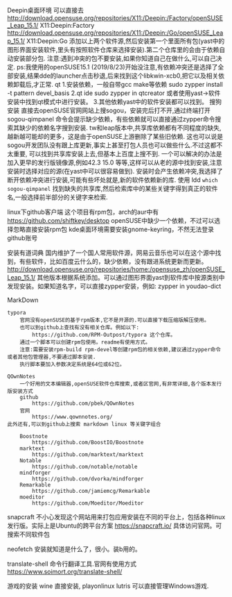 
Deepin桌面环境
    可以直接去
    http://download.opensuse.org/repositories/X11:/Deepin:/Factory/openSUSE_Leap_15.1/      X11:Deepin:Factory
    http://download.opensuse.org/repositories/X11:/Deepin:/Go/openSUSE_Leap_15.1/       X11:Deepin:Go
    添加以上两个软件源,然后安装第一个里面所有包(yast中的图形界面安装软件,里头有按照软件仓库来选择安装).第二个仓库里的会由于依赖自动安装部分包.
    注意:遇到冲突的包不要安装,如果你知道自己在做什么,可以自己决定.
    ps:我使用的openSUSE15.1 (2019/8/23)开始没注意,有依赖冲突还是选择了全部安装,结果dde的launcher点击秒退,后来找到这个libkwin-xcb0,把它以及相关依赖卸载后,才正常.
qt
    1.安装依赖，一般自带gcc make等依赖
          sudo zypper install -t pattern devel_basis
    2.qt ide
        sudo zypper in qtcreator
      或者使用yast->软件安装中找到qt模式中进行安装。
    3.其他依赖yast中的软件安装都可以找到。
搜狗安装 
    直接去openSUSE官网网站上搜sogou，安装完后打不开,通过终端打开sogou-qimpanel
    命令会提示缺少依赖，有些依赖就可以直接通过zypper命令搜索其缺少的依赖名字搜到安装.
        tw和leap版本中,共享库依赖都有不同程度的缺失,越新越可能却的更多，这是由于openSUSE上游删除了某些旧依赖.
        这也可以说是sogou开发团队没有跟上库更新,事实上甚至打包人员也可以做些什么.不过这都不太重要,
        可以找到共享库安装上去,但基本上百度上搜不到.
        一个可以解决的办法是加入更早的发行版镜像源,例如42.3 15.0 等等,这样可以从老的源中找到安装,注意安装时选择对应的源(在yast中可以很容易做到).
        安装时会产生依赖冲突,我选择了断开依赖冲突进行安装,可能有些坏处就是,新的软件依赖新的库.
        使用 ldd `which sogou-qimpanel` 找到缺失的共享库,然后检索库中的某些关键字得到真正的软件名,一般选择前半部分的关键字来检索.

linux下github客户端
    这个项目有rpm包，arch的aur中有
        https://github.com/shiftkey/desktop
    openSUSE中缺少一个依赖，不过可以选择忽略直接安装rpm包
    kde桌面环境需要安装gnome-keyring，不然无法登录github账号
    
安装有道词典
    国内维护了一个国人常用软件源，网易云音乐也可以在这个源中找到，有些软件，比如百度云什么的，缺少依赖，没有跟进系统更新而更新。
        http://download.opensuse.org/repositories/home:/opensuse_zh/openSUSE_Leap_15.1/
    其他版本根据系统添加。可以通过图形界面yast到软件库中按源类别中发现安装。如果知道名字，可以直接zypper安装，例如:
        zypper in youdao-dict

MarkDown

    typora
        官网没有openSUSE的基于rpm版本,它不是开源的.可以直接下载压缩版解压使用。
        也可以到github上查找有没有相关仓库。例如以下:
            https://github.com/RPM-Outpost/typora 这个仓库。
        通过一个脚本可以创建rpm包使用。readme有使用方式。
        注意:需要安装rpm-build rpm-devel等创建rpm包的相关依赖,建议通过zypper命令或者其他包管理器,不要通过脚本安装.
        执行脚本要加入参数决定系统是64位或62位。
        
    QOwnNotes
        一个好用的文本编辑器,openSUSE软件仓库搜索,或者区官网,有非常详细,各个版本发行版安装方式
        github
            https://github.com/pbek/QOwnNotes
        官网
            https://www.qownnotes.org/
    此外还有,可以到github上搜索 markdown linux 等关键字组合
        
        Boostnote
            https://github.com/BoostIO/Boostnote
        marktext
            https://github.com/marktext/marktext
        Notable
            https://github.com/notable/notable
        mindforger
            https://github.com/dvorka/mindforger
        Remarkable    
            https://github.com/jamiemcg/Remarkable
        moeditor
            https://github.com/Moeditor/Moeditor
snapcraft
    不小心发现这个网站用来打包应用安装在不同的平台上，包括各种linux发行版。实际上是Ubuntu的跨平台方案
        https://snapcraft.io/
    具体访问官网。可搜索不同软件包

neofetch
    安装就知道是什么了，很小。装b用的。
    
translate-shell
    命令行翻译工具.官网有使用方式
    https://www.soimort.org/translate-shell/
    
游戏的安装
    wine
        直接安装,
    playonlinux
    lutris
        可以直接管理Windows游戏.
